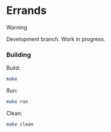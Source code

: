 # Errands

> [!WARNING]
> Development branch. Work in progress.

### Building

Build:

```sh
make
```

Run:

```sh
make run
```

Clean:

```sh
make clean
```
